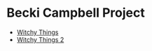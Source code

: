 # Becki Campbell Project
<ul>
<li><a href="witchy_things/index.html" target="_blank">Witchy Things</a></li>
<li><a href="witchy_things_2/index.html" target="_blank">Witchy Things 2</a></li>

</ul>